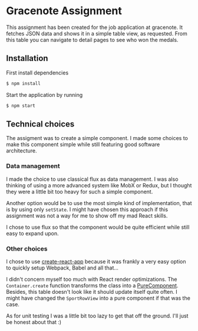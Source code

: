 # Gracenote Assignment

This assignment has been created for the job application at gracenote. It fetches JSON data and shows it in a simple table view, as requested. From this table you can navigate to detail pages to see who won the medals.

## Installation

First install dependencies

```sh
$ npm install
```

Start the application by running

```sh
$ npm start
```

## Technical choices

The assigment was to create a simple component. I made some choices to make this component simple while still featuring good software architecture.

### Data management

I made the choice to use classical flux as data management. I was also thinking of using a more advanced system like MobX or Redux, but I thought they were a little bit too heavy for such a simple component.

Another option would be to use the most simple kind of implementation, that is by using only ```setState```. I might have chosen this approach if this assignment was not a way for me to show off my mad React skills.

I chose to use flux so that the component would be quite efficient while still easy to expand upon.

### Other choices

I chose to use [create-react-app](https://github.com/facebookincubator/create-react-app) because it was frankly a very easy option to quickly setup Webpack, Babel and all that...

I didn't concern myself too much with React render optimizations. The ```Container.create``` function transforms the class into a [PureComponent](https://facebook.github.io/react/docs/react-api.html#react.purecomponent). Besides, this table doesn't look like it should update itself quite often. I might have changed the ```SportRowView``` into a pure component if that was the case.

As for unit testing I was a little bit too lazy to get that off the ground. I'll just be honest about that :)
